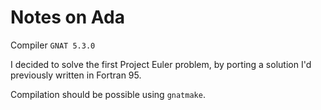 # Notes on Ada

Compiler `GNAT 5.3.0`

I decided to solve the first Project Euler problem, by porting a solution I'd previously written in Fortran 95.

Compilation should be possible using `gnatmake`.

